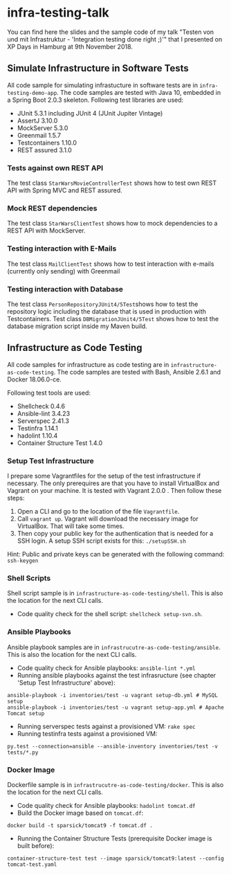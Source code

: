 # infra-testing-talk
You can find here the slides and the sample code of my talk "Testen von und mit Infrastruktur - 'Integration testing done right ;)'" that I presented on XP Days in Hamburg at 9th November 2018.


## Simulate Infrastructure in Software Tests
All code sample for simulating infrastucture in software tests are in `infra-testing-demo-app`.
The code samples are tested with Java 10, embedded in a Spring Boot 2.0.3 skeleton.
Following test libraries are used:
- JUnit 5.3.1 including JUnit 4 (JUnit Jupiter Vintage)
- AssertJ 3.10.0
- MockServer 5.3.0
- Greenmail 1.5.7
- Testcontainers 1.10.0
- REST assured 3.1.0

### Tests against own REST API
The test class `StarWarsMovieControllerTest` shows how to test own REST API with Spring MVC and REST assured.

### Mock REST dependencies
The test class `StarWarsClientTest` shows how to mock dependencies to a REST API with MockServer.

### Testing interaction with E-Mails
The test class `MailClientTest` shows how to test interaction with e-mails (currently only sending) with Greenmail

### Testing interaction with Database
The test class `PersonRepositoryJUnit4/5Test`shows how to test the repository logic including the database that is used in production with Testcontainers.
Test class `DBMigrationJUnit4/5Test` shows how to test the database migration script inside my Maven build.

## Infrastructure as Code Testing
All code samples for infrastructure as code testing are in `infrastructure-as-code-testing`.
The code samples are tested with Bash, Ansible 2.6.1  and Docker 18.06.0-ce.

Following test tools are used:
- Shellcheck 0.4.6
- Ansible-lint 3.4.23
- Serverspec 2.41.3
- Testinfra 1.14.1
- hadolint 1.10.4
- Container Structure Test 1.4.0

### Setup Test Infrastructure
I prepare some Vagrantfiles for the setup of the test infrastructure if necessary. The only prerequires are that you have to install VirtualBox and Vagrant on your machine. It is tested with Vagrant 2.0.0 . Then follow these steps:

1. Open a CLI and go to the location of the file `Vagrantfile`.
2. Call `vagrant up`. Vagrant will download the necessary image for VirtualBox. That will take some times.
3. Then copy your public key for the authentication that is needed for a SSH login. A setup SSH script exists for this: `./setupSSH.sh`

Hint: Public and private keys can be generated with the following command: `ssh-keygen`


### Shell Scripts
Shell script sample is in `infrastructure-as-code-testing/shell`.
This is also the location for the next CLI calls.

- Code quality check for the shell script:  `shellcheck setup-svn.sh`.

### Ansible Playbooks
Ansible playbook samples are in `infrastrucutre-as-code-testing/ansible`.
This is also the location for the next CLI calls.

- Code quality check for Ansible playbooks: `ansible-lint *.yml`
- Running ansible playbooks against the test infrasructure (see chapter 'Setup Test Infrastructure' above):
```
ansible-playbook -i inventories/test -u vagrant setup-db.yml # MySQL setup
ansible-playbook -i inventories/test -u vagrant setup-app.yml # Apache Tomcat setup
```
- Running serverspec tests against a provisioned VM: `rake spec`
- Running testinfra tests against a provisioned VM:
```
py.test --connection=ansible --ansible-inventory inventories/test -v tests/*.py
```


### Docker Image
Dockerfile sample is in `infrastrucutre-as-code-testing/docker`.
This is also the location for the next CLI calls.

- Code quality check for Ansible playbooks: `hadolint tomcat.df`
- Build the Docker image based on `tomcat.df`:
```
docker build -t sparsick/tomcat9 -f tomcat.df .
```
- Running the Container Structure Tests (prerequisite Docker image is built before):
```
container-structure-test test --image sparsick/tomcat9:latest --config tomcat-test.yaml
```
